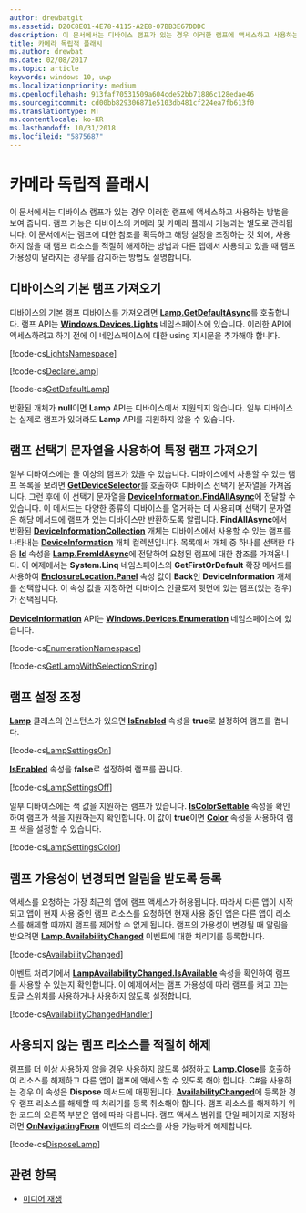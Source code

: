 ```yaml
---
author: drewbatgit
ms.assetid: D20C8E01-4E78-4115-A2E8-07BB3E67DDDC
description: 이 문서에서는 디바이스 램프가 있는 경우 이러한 램프에 액세스하고 사용하는 방법을 보여 줍니다. 램프 기능은 디바이스의 카메라 및 카메라 플래시 기능과는 별도로 관리됩니다.
title: 카메라 독립적 플래시
ms.author: drewbat
ms.date: 02/08/2017
ms.topic: article
keywords: windows 10, uwp
ms.localizationpriority: medium
ms.openlocfilehash: 913faf70531509a604cde52bb71886c128edae46
ms.sourcegitcommit: cd00bb829306871e5103db481cf224ea7fb613f0
ms.translationtype: MT
ms.contentlocale: ko-KR
ms.lasthandoff: 10/31/2018
ms.locfileid: "5875687"
---
```

# <a name="camera-independent-flashlight"></a>카메라 독립적 플래시



이 문서에서는 디바이스 램프가 있는 경우 이러한 램프에 액세스하고 사용하는 방법을 보여 줍니다. 램프 기능은 디바이스의 카메라 및 카메라 플래시 기능과는 별도로 관리됩니다. 이 문서에서는 램프에 대한 참조를 획득하고 해당 설정을 조정하는 것 외에, 사용하지 않을 때 램프 리소스를 적절히 해제하는 방법과 다른 앱에서 사용되고 있을 때 램프 가용성이 달라지는 경우를 감지하는 방법도 설명합니다.

## <a name="get-the-devices-default-lamp"></a>디바이스의 기본 램프 가져오기

디바이스의 기본 램프 디바이스를 가져오려면 [**Lamp.GetDefaultAsync**](https://msdn.microsoft.com/library/windows/apps/dn894327)를 호출합니다. 램프 API는 [**Windows.Devices.Lights**](https://msdn.microsoft.com/library/windows/apps/dn894331) 네임스페이스에 있습니다. 이러한 API에 액세스하려고 하기 전에 이 네임스페이스에 대한 using 지시문을 추가해야 합니다.

[!code-cs[LightsNamespace](./code/Lamp/cs/MainPage.xaml.cs#SnippetLightsNamespace)]


[!code-cs[DeclareLamp](./code/Lamp/cs/MainPage.xaml.cs#SnippetDeclareLamp)]


[!code-cs[GetDefaultLamp](./code/Lamp/cs/MainPage.xaml.cs#SnippetGetDefaultLamp)]

반환된 개체가 **null**이면 **Lamp** API는 디바이스에서 지원되지 않습니다. 일부 디바이스는 실제로 램프가 있더라도 **Lamp** API를 지원하지 않을 수 있습니다.

## <a name="get-a-specific-lamp-using-the-lamp-selector-string"></a>램프 선택기 문자열을 사용하여 특정 램프 가져오기

일부 디바이스에는 둘 이상의 램프가 있을 수 있습니다. 디바이스에서 사용할 수 있는 램프 목록을 보려면 [**GetDeviceSelector**](https://msdn.microsoft.com/library/windows/apps/dn894328)를 호출하여 디바이스 선택기 문자열을 가져옵니다. 그런 후에 이 선택기 문자열을 [**DeviceInformation.FindAllAsync**](https://msdn.microsoft.com/library/windows/apps/br225432)에 전달할 수 있습니다. 이 메서드는 다양한 종류의 디바이스를 열거하는 데 사용되며 선택기 문자열은 해당 메서드에 램프가 있는 디바이스만 반환하도록 알립니다. **FindAllAsync**에서 반환된 [**DeviceInformationCollection**](https://msdn.microsoft.com/library/windows/apps/br225395) 개체는 디바이스에서 사용할 수 있는 램프를 나타내는 [**DeviceInformation**](https://msdn.microsoft.com/library/windows/apps/br225393) 개체 컬렉션입니다. 목록에서 개체 중 하나를 선택한 다음 [**Id**](https://msdn.microsoft.com/library/windows/apps/br225437) 속성을 [**Lamp.FromIdAsync**](https://msdn.microsoft.com/library/windows/apps/dn894326)에 전달하여 요청된 램프에 대한 참조를 가져옵니다. 이 예제에서는 **System.Linq** 네임스페이스의 **GetFirstOrDefault** 확장 메서드를 사용하여 [**EnclosureLocation.Panel**](https://msdn.microsoft.com/library/windows/apps/br229906) 속성 값이 **Back**인 **DeviceInformation** 개체를 선택합니다. 이 속성 값을 지정하면 디바이스 인클로저 뒷면에 있는 램프(있는 경우)가 선택됩니다.

[**DeviceInformation**](https://msdn.microsoft.com/library/windows/apps/br225393) API는 [**Windows.Devices.Enumeration**](https://msdn.microsoft.com/library/windows/apps/br225459) 네임스페이스에 있습니다.

[!code-cs[EnumerationNamespace](./code/Lamp/cs/MainPage.xaml.cs#SnippetEnumerationNamespace)]

[!code-cs[GetLampWithSelectionString](./code/Lamp/cs/MainPage.xaml.cs#SnippetGetLampWithSelectionString)]

## <a name="adjust-lamp-settings"></a>램프 설정 조정

[**Lamp**](https://msdn.microsoft.com/library/windows/apps/dn894310) 클래스의 인스턴스가 있으면 [**IsEnabled**](https://msdn.microsoft.com/library/windows/apps/dn894330) 속성을 **true**로 설정하여 램프를 켭니다.

[!code-cs[LampSettingsOn](./code/Lamp/cs/MainPage.xaml.cs#SnippetLampSettingsOn)]

[**IsEnabled**](https://msdn.microsoft.com/library/windows/apps/dn894330) 속성을 **false**로 설정하여 램프를 끕니다.

[!code-cs[LampSettingsOff](./code/Lamp/cs/MainPage.xaml.cs#SnippetLampSettingsOff)]

일부 디바이스에는 색 값을 지원하는 램프가 있습니다. [**IsColorSettable**](https://msdn.microsoft.com/library/windows/apps/dn894329) 속성을 확인하여 램프가 색을 지원하는지 확인합니다. 이 값이 **true**이면 [**Color**](https://msdn.microsoft.com/library/windows/apps/dn894322) 속성을 사용하여 램프 색을 설정할 수 있습니다.

[!code-cs[LampSettingsColor](./code/Lamp/cs/MainPage.xaml.cs#SnippetLampSettingsColor)]

## <a name="register-to-be-notified-if-the-lamp-availability-changes"></a>램프 가용성이 변경되면 알림을 받도록 등록

액세스를 요청하는 가장 최근의 앱에 램프 액세스가 허용됩니다. 따라서 다른 앱이 시작되고 앱이 현재 사용 중인 램프 리소스를 요청하면 현재 사용 중인 앱은 다른 앱이 리소스를 해제할 때까지 램프를 제어할 수 없게 됩니다. 램프의 가용성이 변경될 때 알림을 받으려면 [**Lamp.AvailabilityChanged**](https://msdn.microsoft.com/library/windows/apps/dn894317) 이벤트에 대한 처리기를 등록합니다.

[!code-cs[AvailabilityChanged](./code/Lamp/cs/MainPage.xaml.cs#SnippetAvailabilityChanged)]

이벤트 처리기에서 [**LampAvailabilityChanged.IsAvailable**](https://msdn.microsoft.com/library/windows/apps/dn894315) 속성을 확인하여 램프를 사용할 수 있는지 확인합니다. 이 예제에서는 램프 가용성에 따라 램프를 켜고 끄는 토글 스위치를 사용하거나 사용하지 않도록 설정합니다.

[!code-cs[AvailabilityChangedHandler](./code/Lamp/cs/MainPage.xaml.cs#SnippetAvailabilityChangedHandler)]

## <a name="properly-dispose-of-the-lamp-resource-when-not-in-use"></a>사용되지 않는 램프 리소스를 적절히 해제

램프를 더 이상 사용하지 않을 경우 사용하지 않도록 설정하고 [**Lamp.Close**](https://msdn.microsoft.com/library/windows/apps/dn894320)를 호출하여 리소스를 해제하고 다른 앱이 램프에 액세스할 수 있도록 해야 합니다. C#을 사용하는 경우 이 속성은 **Dispose** 메서드에 매핑됩니다. [**AvailabilityChanged**](https://msdn.microsoft.com/library/windows/apps/dn894317)에 등록한 경우 램프 리소스를 해제할 때 처리기를 등록 취소해야 합니다. 램프 리소스를 해제하기 위한 코드의 오른쪽 부분은 앱에 따라 다릅니다. 램프 액세스 범위를 단일 페이지로 지정하려면 [**OnNavigatingFrom**](https://msdn.microsoft.com/library/windows/apps/br227509) 이벤트의 리소스를 사용 가능하게 해제합니다.

[!code-cs[DisposeLamp](./code/Lamp/cs/MainPage.xaml.cs#SnippetDisposeLamp)]

## <a name="related-topics"></a>관련 항목
- [미디어 재생](media-playback.md)

 




